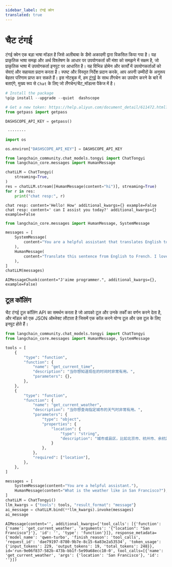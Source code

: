 ```yaml
---
sidebar_label: टंगई क्वेन
translated: true
---
```


# चैट टंगई

टंगई क्वेन एक बड़ा भाषा मॉडल है जिसे अलीबाबा के डैमो अकादमी द्वारा विकसित किया गया है। यह प्राकृतिक भाषा समझ और अर्थ विश्लेषण के आधार पर उपयोगकर्ता की मंशा को समझने में सक्षम है, जो प्राकृतिक भाषा में उपयोगकर्ता इनपुट पर आधारित है। यह विभिन्न डोमेन और कार्यों में उपयोगकर्ताओं को सेवाएं और सहायता प्रदान करता है। स्पष्ट और विस्तृत निर्देश प्रदान करके, आप अपनी उम्मीदों के अनुरूप बेहतर परिणाम प्राप्त कर सकते हैं।
इस नोटबुक में, हम [टंगई](https://www.aliyun.com/product/dashscope) के साथ लैंगचेन का उपयोग करने के बारे में बताएंगे, मुख्य रूप से `Chat` के लिए जो लैंगचेन/चैट_मॉडल्स पैकेज में है।

```python
# Install the package
%pip install --upgrade --quiet  dashscope
```

```python
# Get a new token: https://help.aliyun.com/document_detail/611472.html?spm=a2c4g.2399481.0.0
from getpass import getpass

DASHSCOPE_API_KEY = getpass()
```

```output
 ········
```

```python
import os

os.environ["DASHSCOPE_API_KEY"] = DASHSCOPE_API_KEY
```

```python
from langchain_community.chat_models.tongyi import ChatTongyi
from langchain_core.messages import HumanMessage

chatLLM = ChatTongyi(
    streaming=True,
)
res = chatLLM.stream([HumanMessage(content="hi")], streaming=True)
for r in res:
    print("chat resp:", r)
```

```output
chat resp: content='Hello! How' additional_kwargs={} example=False
chat resp: content=' can I assist you today?' additional_kwargs={} example=False
```

```python
from langchain_core.messages import HumanMessage, SystemMessage

messages = [
    SystemMessage(
        content="You are a helpful assistant that translates English to French."
    ),
    HumanMessage(
        content="Translate this sentence from English to French. I love programming."
    ),
]
chatLLM(messages)
```

```output
AIMessageChunk(content="J'aime programmer.", additional_kwargs={}, example=False)
```

## टूल कॉलिंग

चैट टंगई टूल कॉलिंग API का समर्थन करता है जो आपको टूल और उनके तर्कों का वर्णन करने देता है, और मॉडल को एक JSON ऑब्जेक्ट लौटाता है जिसमें एक कॉल करने योग्य टूल और उस टूल के लिए इनपुट होते हैं।

```python
from langchain_community.chat_models.tongyi import ChatTongyi
from langchain_core.messages import HumanMessage, SystemMessage

tools = [
    {
        "type": "function",
        "function": {
            "name": "get_current_time",
            "description": "当你想知道现在的时间时非常有用。",
            "parameters": {},
        },
    },
    {
        "type": "function",
        "function": {
            "name": "get_current_weather",
            "description": "当你想查询指定城市的天气时非常有用。",
            "parameters": {
                "type": "object",
                "properties": {
                    "location": {
                        "type": "string",
                        "description": "城市或县区，比如北京市、杭州市、余杭区等。",
                    }
                },
            },
            "required": ["location"],
        },
    },
]

messages = [
    SystemMessage(content="You are a helpful assistant."),
    HumanMessage(content="What is the weather like in San Francisco?"),
]
chatLLM = ChatTongyi()
llm_kwargs = {"tools": tools, "result_format": "message"}
ai_message = chatLLM.bind(**llm_kwargs).invoke(messages)
ai_message
```

```output
AIMessage(content='', additional_kwargs={'tool_calls': [{'function': {'name': 'get_current_weather', 'arguments': '{"location": "San Francisco"}'}, 'id': '', 'type': 'function'}]}, response_metadata={'model_name': 'qwen-turbo', 'finish_reason': 'tool_calls', 'request_id': 'dae79197-8780-9b7e-8c15-6a83e2a53534', 'token_usage': {'input_tokens': 229, 'output_tokens': 19, 'total_tokens': 248}}, id='run-9e06f837-582b-473b-bb1f-5e99a68ecc10-0', tool_calls=[{'name': 'get_current_weather', 'args': {'location': 'San Francisco'}, 'id': ''}])
```
